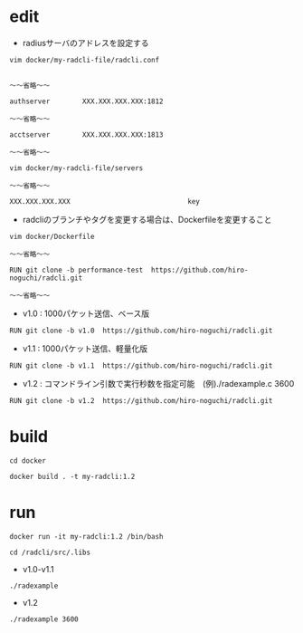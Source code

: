 


# edit

- radiusサーバのアドレスを設定する

`vim docker/my-radcli-file/radcli.conf`

```

〜〜省略〜〜

authserver        XXX.XXX.XXX.XXX:1812

〜〜省略〜〜

acctserver        XXX.XXX.XXX.XXX:1813

〜〜省略〜〜
```


`vim docker/my-radcli-file/servers`

```
〜〜省略〜〜

XXX.XXX.XXX.XXX                             key
```

- radcliのブランチやタグを変更する場合は、Dockerfileを変更すること

`vim docker/Dockerfile`

```
〜〜省略〜〜

RUN git clone -b performance-test  https://github.com/hiro-noguchi/radcli.git

〜〜省略〜〜
```

- v1.0 : 1000パケット送信、ベース版

`RUN git clone -b v1.0  https://github.com/hiro-noguchi/radcli.git`

- v1.1 : 1000パケット送信、軽量化版

`RUN git clone -b v1.1  https://github.com/hiro-noguchi/radcli.git`

- v1.2 : コマンドライン引数で実行秒数を指定可能　(例)./radexample.c 3600

`RUN git clone -b v1.2  https://github.com/hiro-noguchi/radcli.git`

# build

`cd docker`

`docker build . -t my-radcli:1.2`


# run

`docker run -it my-radcli:1.2 /bin/bash`

`cd /radcli/src/.libs`

- v1.0-v1.1

`./radexample`

- v1.2

`./radexample 3600`
